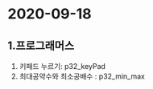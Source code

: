 2020-09-18
===============
1.프로그래머스
--------------
1. 키패드 누르기: p32_keyPad
2. 최대공약수와 최소공배수 : p32_min_max

